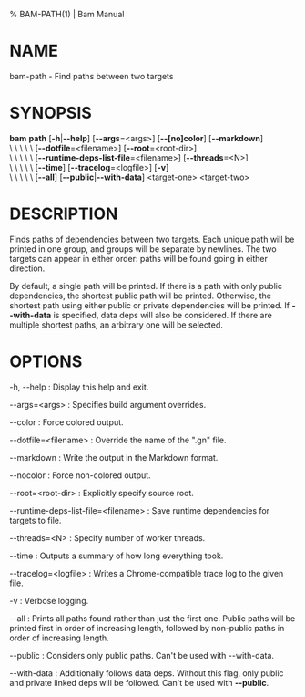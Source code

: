 % BAM-PATH(1) | Bam Manual

# NAME

bam-path - Find paths between two targets

# SYNOPSIS

**bam** **path** [**-h**|**--help**] [**--args**=\<args\>] [**--[no]color**] [**--markdown**]\
\  \  \  \  \ [**--dotfile**=\<filename\>] [**--root**=\<root-dir\>]\
\  \  \  \  \ [**--runtime-deps-list-file**=\<filename\>] [**--threads**=\<N\>]\
\  \  \  \  \ [**--time**] [**--tracelog**=\<logfile\>] [**-v**]\
\  \  \  \  \ [**--all**] [**--public**|**--with-data**] \<target-one\> \<target-two\>

# DESCRIPTION
  Finds paths of dependencies between two targets. Each unique path
  will be printed in one group, and groups will be separate by newlines.
  The two targets can appear in either order: paths will be found going
  in either direction.

  By default, a single path will be printed. If there is a path with
  only public dependencies, the shortest public path will be printed.
  Otherwise, the shortest path using either public or private
  dependencies will be printed. If **--with-data** is specified, data deps
  will also be considered. If there are multiple shortest paths, an
  arbitrary one will be selected.

# OPTIONS
-h, --help
:   Display this help and exit.

--args=\<args\>
:   Specifies build argument overrides.

--color
:   Force colored output.

--dotfile=\<filename\>
:   Override the name of the ".gn" file.

--markdown
:   Write the output in the Markdown format.

--nocolor
:   Force non-colored output.

--root=\<root-dir\>
:   Explicitly specify source root.

--runtime-deps-list-file=\<filename\>
:   Save runtime dependencies for targets to file.

--threads=\<N\>
:   Specify number of worker threads.

--time
:   Outputs a summary of how long everything took.

--tracelog=\<logfile\>
:   Writes a Chrome-compatible trace log to the given file.

-v
:   Verbose logging.

--all
:   Prints all paths found rather than just the first one. Public paths
    will be printed first in order of increasing length, followed by
    non-public paths in order of increasing length.

--public
:   Considers only public paths. Can't be used with --with-data.

--with-data
:   Additionally follows data deps. Without this flag, only public and
    private linked deps will be followed. Can't be used with **--public**.
